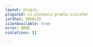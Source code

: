 ```yaml
---
layout: plugin
pluginId: cz.alenkacz.gradle.scalafmt
jarSha1: INVALID
isJarAvailable: true
error: NONE
violations: []

---
```

